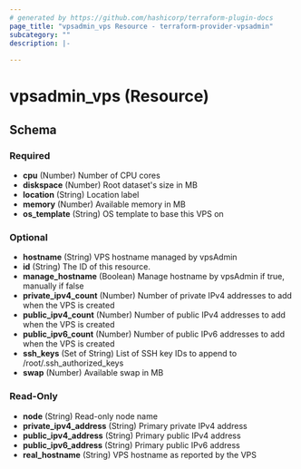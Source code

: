 ```yaml
---
# generated by https://github.com/hashicorp/terraform-plugin-docs
page_title: "vpsadmin_vps Resource - terraform-provider-vpsadmin"
subcategory: ""
description: |-
  
---
```


# vpsadmin_vps (Resource)





<!-- schema generated by tfplugindocs -->
## Schema

### Required

- **cpu** (Number) Number of CPU cores
- **diskspace** (Number) Root dataset's size in MB
- **location** (String) Location label
- **memory** (Number) Available memory in MB
- **os_template** (String) OS template to base this VPS on

### Optional

- **hostname** (String) VPS hostname managed by vpsAdmin
- **id** (String) The ID of this resource.
- **manage_hostname** (Boolean) Manage hostname by vpsAdmin if true, manually if false
- **private_ipv4_count** (Number) Number of private IPv4 addresses to add when the VPS is created
- **public_ipv4_count** (Number) Number of public IPv4 addresses to add when the VPS is created
- **public_ipv6_count** (Number) Number of public IPv6 addresses to add when the VPS is created
- **ssh_keys** (Set of String) List of SSH key IDs to append to /root/.ssh_authorized_keys
- **swap** (Number) Available swap in MB

### Read-Only

- **node** (String) Read-only node name
- **private_ipv4_address** (String) Primary private IPv4 address
- **public_ipv4_address** (String) Primary public IPv4 address
- **public_ipv6_address** (String) Primary public IPv6 address
- **real_hostname** (String) VPS hostname as reported by the VPS



